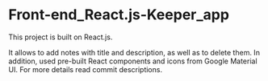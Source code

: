 # Front-end_React.js-Keeper_app

This project is built on React.js.

It allows to add notes with title and description, as well as to delete them.
In addition, used pre-built React components and icons from Google Material UI.
For more details read commit descriptions.
